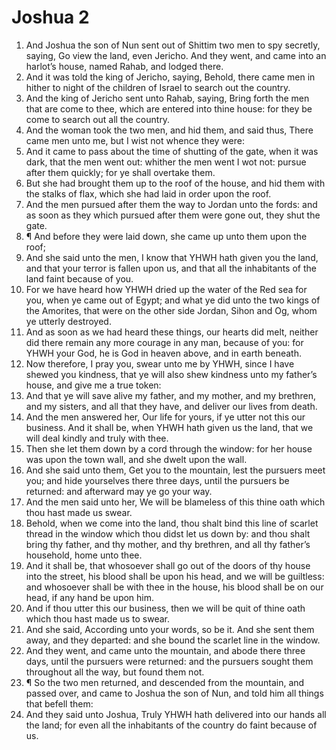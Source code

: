 ﻿# Joshua 2
1. And Joshua the son of Nun sent out of Shittim two men to spy secretly, saying, Go view the land, even Jericho. And they went, and came into an harlot’s house, named Rahab, and lodged there. 
2. And it was told the king of Jericho, saying, Behold, there came men in hither to night of the children of Israel to search out the country. 
3. And the king of Jericho sent unto Rahab, saying, Bring forth the men that are come to thee, which are entered into thine house: for they be come to search out all the country. 
4. And the woman took the two men, and hid them, and said thus, There came men unto me, but I wist not whence they were: 
5. And it came to pass about the time of shutting of the gate, when it was dark, that the men went out: whither the men went I wot not: pursue after them quickly; for ye shall overtake them. 
6. But she had brought them up to the roof of the house, and hid them with the stalks of flax, which she had laid in order upon the roof. 
7. And the men pursued after them the way to Jordan unto the fords: and as soon as they which pursued after them were gone out, they shut the gate. 
8. ¶ And before they were laid down, she came up unto them upon the roof; 
9. And she said unto the men, I know that YHWH hath given you the land, and that your terror is fallen upon us, and that all the inhabitants of the land faint because of you. 
10. For we have heard how YHWH dried up the water of the Red sea for you, when ye came out of Egypt; and what ye did unto the two kings of the Amorites, that were on the other side Jordan, Sihon and Og, whom ye utterly destroyed. 
11. And as soon as we had heard these things, our hearts did melt, neither did there remain any more courage in any man, because of you: for YHWH your God, he is God in heaven above, and in earth beneath. 
12. Now therefore, I pray you, swear unto me by YHWH, since I have shewed you kindness, that ye will also shew kindness unto my father’s house, and give me a true token: 
13. And that ye will save alive my father, and my mother, and my brethren, and my sisters, and all that they have, and deliver our lives from death. 
14. And the men answered her, Our life for yours, if ye utter not this our business. And it shall be, when YHWH hath given us the land, that we will deal kindly and truly with thee. 
15. Then she let them down by a cord through the window: for her house was upon the town wall, and she dwelt upon the wall. 
16. And she said unto them, Get you to the mountain, lest the pursuers meet you; and hide yourselves there three days, until the pursuers be returned: and afterward may ye go your way. 
17. And the men said unto her, We will be blameless of this thine oath which thou hast made us swear. 
18. Behold, when we come into the land, thou shalt bind this line of scarlet thread in the window which thou didst let us down by: and thou shalt bring thy father, and thy mother, and thy brethren, and all thy father’s household, home unto thee. 
19. And it shall be, that whosoever shall go out of the doors of thy house into the street, his blood shall be upon his head, and we will be guiltless: and whosoever shall be with thee in the house, his blood shall be on our head, if any hand be upon him. 
20. And if thou utter this our business, then we will be quit of thine oath which thou hast made us to swear. 
21. And she said, According unto your words, so be it. And she sent them away, and they departed: and she bound the scarlet line in the window. 
22. And they went, and came unto the mountain, and abode there three days, until the pursuers were returned: and the pursuers sought them throughout all the way, but found them not. 
23. ¶ So the two men returned, and descended from the mountain, and passed over, and came to Joshua the son of Nun, and told him all things that befell them: 
24. And they said unto Joshua, Truly YHWH hath delivered into our hands all the land; for even all the inhabitants of the country do faint because of us. 
